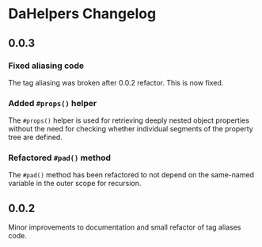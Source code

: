 # DaHelpers Changelog

## 0.0.3

### Fixed aliasing code

The tag aliasing was broken after 0.0.2 refactor. This is now fixed.

### Added `#props()` helper

The `#props()` helper is used for retrieving deeply nested object properties
without the need for checking whether individual segments of the property tree
are defined.

### Refactored `#pad()` method

The `#pad()` method has been refactored to not depend on the same-named
variable in the outer scope for recursion.

## 0.0.2

Minor improvements to documentation and small refactor of tag aliases code.
